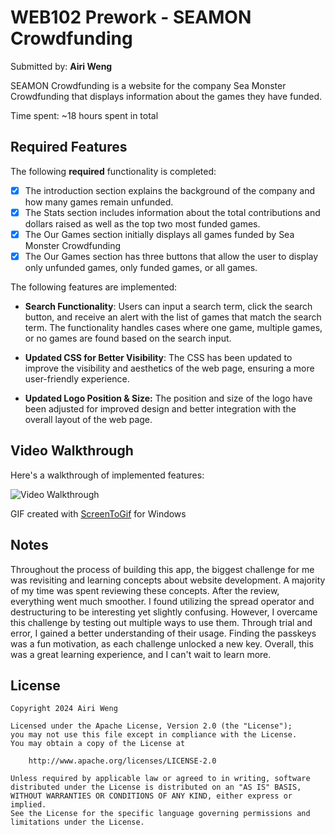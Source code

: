 # WEB102 Prework - SEAMON Crowdfunding

Submitted by: **Airi Weng**

SEAMON Crowdfunding is a website for the company Sea Monster Crowdfunding that displays information about the games they have funded.

Time spent: ~18 hours spent in total

## Required Features

The following **required** functionality is completed:

- [x] The introduction section explains the background of the company and how many games remain unfunded.
- [x] The Stats section includes information about the total contributions and dollars raised as well as the top two most funded games.
- [x] The Our Games section initially displays all games funded by Sea Monster Crowdfunding
- [x] The Our Games section has three buttons that allow the user to display only unfunded games, only funded games, or all games.

The following features are implemented:

- **Search Functionality**: Users can input a search term, click the search button, and receive an alert with the list of games that match the search term. The functionality handles cases where one game, multiple games, or no games are found based on the search input.

- **Updated CSS for Better Visibility**: The CSS has been updated to improve the visibility and aesthetics of the web page, ensuring a more user-friendly experience.

- **Updated Logo Position & Size:** The position and size of the logo have been adjusted for improved design and better integration with the overall layout of the web page.

## Video Walkthrough

Here's a walkthrough of implemented features:

<img src='assets/seamon funding.gif' title='Video Walkthrough' width='' alt='Video Walkthrough' />

<!-- Replace this with whatever GIF tool you used! -->

GIF created with [ScreenToGif](https://www.screentogif.com/) for Windows

## Notes

Throughout the process of building this app, the biggest challenge for me was revisiting and learning concepts about website development. A majority of my time was spent reviewing these concepts. After the review, everything went much smoother. I found utilizing the spread operator and destructuring to be interesting yet slightly confusing. However, I overcame this challenge by testing out multiple ways to use them. Through trial and error, I gained a better understanding of their usage. Finding the passkeys was a fun motivation, as each challenge unlocked a new key. Overall, this was a great learning experience, and I can't wait to learn more.

## License

    Copyright 2024 Airi Weng

    Licensed under the Apache License, Version 2.0 (the "License");
    you may not use this file except in compliance with the License.
    You may obtain a copy of the License at

        http://www.apache.org/licenses/LICENSE-2.0

    Unless required by applicable law or agreed to in writing, software
    distributed under the License is distributed on an "AS IS" BASIS,
    WITHOUT WARRANTIES OR CONDITIONS OF ANY KIND, either express or implied.
    See the License for the specific language governing permissions and
    limitations under the License.
